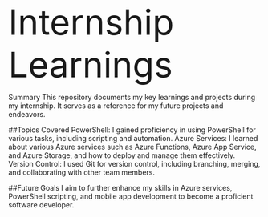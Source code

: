 <span style="font-size:5em;">Internship Learnings</span>

Summary
This repository documents my key learnings and projects during my internship. It serves as a reference for my future projects and endeavors.

##Topics Covered
PowerShell: I gained proficiency in using PowerShell for various tasks, including scripting and automation.
Azure Services: I learned about various Azure services such as Azure Functions, Azure App Service, and Azure Storage, and how to deploy and manage them effectively.
Version Control: I used Git for version control, including branching, merging, and collaborating with other team members.

##Future Goals
I aim to further enhance my skills in Azure services, PowerShell scripting, and mobile app development to become a proficient software developer.

